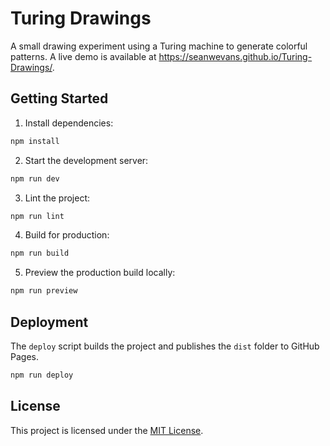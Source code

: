 # Turing Drawings

A small drawing experiment using a Turing machine to generate colorful patterns. A live demo is available at <https://seanwevans.github.io/Turing-Drawings/>.

## Getting Started

1. Install dependencies:

```bash
npm install
```

2. Start the development server:

```bash
npm run dev
```

3. Lint the project:

```bash
npm run lint
```

4. Build for production:

```bash
npm run build
```

5. Preview the production build locally:

```bash
npm run preview
```

## Deployment

The `deploy` script builds the project and publishes the `dist` folder to GitHub Pages.

```bash
npm run deploy
```


## License

This project is licensed under the [MIT License](LICENSE).
